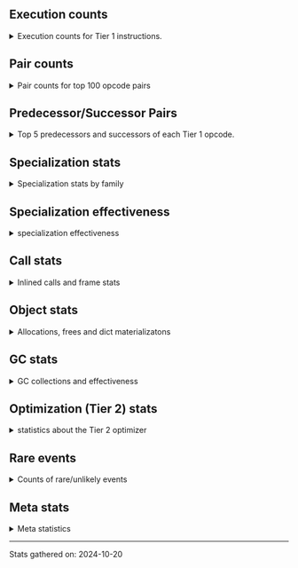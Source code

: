 ## Execution counts

<details>
<summary> Execution counts for Tier 1 instructions. </summary>


The "miss ratio" column shows the percentage of times the instruction
executed that it deoptimized. When this happens, the base unspecialized
instruction is not counted.

<table>
<thead>
<tr>
<th align="left">Name</th>
<th align="right">Base Count</th>
<th align="right">Head Count</th>
<th align="right">Change</th>
</tr>
</thead>
<tbody>
<tr>
<td align="left">JUMP_BACKWARD</td>
<td align="right">9,028,280</td>
<td align="right">50,420</td>
<td align="right">-99.4%</td>
</tr>
<tr>
<td align="left">FOR_ITER_RANGE</td>
<td align="right">8,940,380</td>
<td align="right">90,300</td>
<td align="right">-99.0%</td>
</tr>
<tr>
<td align="left">BINARY_SLICE</td>
<td align="right">12,900</td>
<td align="right">800</td>
<td align="right">-93.8%</td>
</tr>
<tr>
<td align="left">STORE_FAST</td>
<td align="right">10,581,500</td>
<td align="right">1,009,580</td>
<td align="right">-90.5%</td>
</tr>
<tr>
<td align="left">EXTENDED_ARG</td>
<td align="right">531,280</td>
<td align="right">79,000</td>
<td align="right">-85.1%</td>
</tr>
<tr>
<td align="left">CALL_NON_PY_GENERAL</td>
<td align="right">15,655,740</td>
<td align="right">3,148,140</td>
<td align="right">-79.9%</td>
</tr>
<tr>
<td align="left">LOAD_ATTR_METHOD_NO_DICT</td>
<td align="right">15,883,540</td>
<td align="right">3,297,580</td>
<td align="right">-79.2%</td>
</tr>
<tr>
<td align="left">LIST_APPEND</td>
<td align="right">4,240</td>
<td align="right">920</td>
<td align="right">-78.3%</td>
</tr>
<tr>
<td align="left">POP_TOP</td>
<td align="right">16,859,220</td>
<td align="right">3,788,140</td>
<td align="right">-77.5%</td>
</tr>
<tr>
<td align="left">CALL_PY_GENERAL</td>
<td align="right">1,492,320</td>
<td align="right">335,320</td>
<td align="right">-77.5%</td>
</tr>
<tr>
<td align="left">STORE_SUBSCR</td>
<td align="right">22,560</td>
<td align="right">5,400</td>
<td align="right">-76.1%</td>
</tr>
<tr>
<td align="left">LOAD_CONST</td>
<td align="right">45,598,120</td>
<td align="right">11,279,360</td>
<td align="right">-75.3%</td>
</tr>
<tr>
<td align="left">BINARY_SUBSCR_LIST_INT</td>
<td align="right">20,027,360</td>
<td align="right">5,048,720</td>
<td align="right">-74.8%</td>
</tr>
<tr>
<td align="left">UNPACK_EX</td>
<td align="right">748,800</td>
<td align="right">210,080</td>
<td align="right">-71.9%</td>
</tr>
<tr>
<td align="left">CALL_KW_NON_PY</td>
<td align="right">748,860</td>
<td align="right">211,400</td>
<td align="right">-71.8%</td>
</tr>
<tr>
<td align="left">IMPORT_NAME</td>
<td align="right">750,200</td>
<td align="right">212,740</td>
<td align="right">-71.6%</td>
</tr>
<tr>
<td align="left">LOAD_GLOBAL_MODULE</td>
<td align="right">28,575,900</td>
<td align="right">8,144,920</td>
<td align="right">-71.5%</td>
</tr>
<tr>
<td align="left">FOR_ITER</td>
<td align="right">51,840</td>
<td align="right">14,980</td>
<td align="right">-71.1%</td>
</tr>
<tr>
<td align="left">TO_BOOL</td>
<td align="right">767,160</td>
<td align="right">227,080</td>
<td align="right">-70.4%</td>
</tr>
<tr>
<td align="left">TO_BOOL_LIST</td>
<td align="right">767,120</td>
<td align="right">228,020</td>
<td align="right">-70.3%</td>
</tr>
<tr>
<td align="left">CONTAINS_OP</td>
<td align="right">69,120</td>
<td align="right">20,640</td>
<td align="right">-70.1%</td>
</tr>
<tr>
<td align="left">STORE_FAST_STORE_FAST</td>
<td align="right">854,040</td>
<td align="right">260,160</td>
<td align="right">-69.5%</td>
</tr>
<tr>
<td align="left">CALL_ISINSTANCE</td>
<td align="right">1,832,940</td>
<td align="right">581,220</td>
<td align="right">-68.3%</td>
</tr>
<tr>
<td align="left">CALL_TYPE_1</td>
<td align="right">1,746,840</td>
<td align="right">571,660</td>
<td align="right">-67.3%</td>
</tr>
<tr>
<td align="left">FOR_ITER_LIST</td>
<td align="right">82,540</td>
<td align="right">27,020</td>
<td align="right">-67.3%</td>
</tr>
<tr>
<td align="left">BINARY_SUBSCR_DICT</td>
<td align="right">1,764,920</td>
<td align="right">578,520</td>
<td align="right">-67.2%</td>
</tr>
<tr>
<td align="left">TO_BOOL_BOOL</td>
<td align="right">1,881,640</td>
<td align="right">622,020</td>
<td align="right">-66.9%</td>
</tr>
<tr>
<td align="left">NOP</td>
<td align="right">1,863,120</td>
<td align="right">623,340</td>
<td align="right">-66.5%</td>
</tr>
<tr>
<td align="left">POP_JUMP_IF_FALSE</td>
<td align="right">4,756,460</td>
<td align="right">1,594,360</td>
<td align="right">-66.5%</td>
</tr>
<tr>
<td align="left">LOAD_GLOBAL_BUILTIN</td>
<td align="right">4,605,520</td>
<td align="right">1,556,540</td>
<td align="right">-66.2%</td>
</tr>
<tr>
<td align="left">BUILD_TUPLE</td>
<td align="right">1,809,480</td>
<td align="right">612,760</td>
<td align="right">-66.1%</td>
</tr>
<tr>
<td align="left">CONTAINS_OP_SET</td>
<td align="right">98,800</td>
<td align="right">33,480</td>
<td align="right">-66.1%</td>
</tr>
<tr>
<td align="left">IS_OP</td>
<td align="right">949,520</td>
<td align="right">326,800</td>
<td align="right">-65.6%</td>
</tr>
<tr>
<td align="left">LOAD_FAST_LOAD_FAST</td>
<td align="right">4,539,380</td>
<td align="right">1,572,880</td>
<td align="right">-65.4%</td>
</tr>
<tr>
<td align="left">PUSH_NULL</td>
<td align="right">2,015,380</td>
<td align="right">729,620</td>
<td align="right">-63.8%</td>
</tr>
<tr>
<td align="left">LOAD_ATTR_MODULE</td>
<td align="right">2,768,220</td>
<td align="right">1,008,940</td>
<td align="right">-63.6%</td>
</tr>
<tr>
<td align="left">CONTAINS_OP_DICT</td>
<td align="right">23,840</td>
<td align="right">8,740</td>
<td align="right">-63.3%</td>
</tr>
<tr>
<td align="left">FOR_ITER_TUPLE</td>
<td align="right">12,460</td>
<td align="right">4,600</td>
<td align="right">-63.1%</td>
</tr>
<tr>
<td align="left">BINARY_OP_ADD_INT</td>
<td align="right">122,980</td>
<td align="right">49,240</td>
<td align="right">-60.0%</td>
</tr>
<tr>
<td align="left">RESUME_CHECK</td>
<td align="right">4,348,320</td>
<td align="right">1,835,780</td>
<td align="right">-57.8%</td>
</tr>
<tr>
<td align="left">LOAD_FAST</td>
<td align="right">13,048,660</td>
<td align="right">5,688,280</td>
<td align="right">-56.4%</td>
</tr>
<tr>
<td align="left">BINARY_SUBSCR_GETITEM</td>
<td align="right">41,960</td>
<td align="right">18,780</td>
<td align="right">-55.2%</td>
</tr>
<tr>
<td align="left">BINARY_SUBSCR_STR_INT</td>
<td align="right">79,740</td>
<td align="right">36,140</td>
<td align="right">-54.7%</td>
</tr>
<tr>
<td align="left">RETURN_VALUE</td>
<td align="right">4,217,200</td>
<td align="right">1,977,980</td>
<td align="right">-53.1%</td>
</tr>
<tr>
<td align="left">CALL_PY_EXACT_ARGS</td>
<td align="right">2,400,820</td>
<td align="right">1,152,280</td>
<td align="right">-52.0%</td>
</tr>
<tr>
<td align="left">MAP_ADD</td>
<td align="right">2,040</td>
<td align="right">1,000</td>
<td align="right">-51.0%</td>
</tr>
<tr>
<td align="left">CALL_BOUND_METHOD_EXACT_ARGS</td>
<td align="right">77,720</td>
<td align="right">38,780</td>
<td align="right">-50.1%</td>
</tr>
<tr>
<td align="left">COMPARE_OP_FLOAT</td>
<td align="right">120</td>
<td align="right">60</td>
<td align="right">-50.0%</td>
</tr>
<tr>
<td align="left">UNPACK_SEQUENCE_TWO_TUPLE</td>
<td align="right">123,020</td>
<td align="right">69,180</td>
<td align="right">-43.8%</td>
</tr>
<tr>
<td align="left">CALL_BUILTIN_FAST_WITH_KEYWORDS</td>
<td align="right">28,620</td>
<td align="right">16,960</td>
<td align="right">-40.7%</td>
</tr>
<tr>
<td align="left">CALL_LIST_APPEND</td>
<td align="right">37,320</td>
<td align="right">22,600</td>
<td align="right">-39.4%</td>
</tr>
<tr>
<td align="left">COMPARE_OP_STR</td>
<td align="right">122,800</td>
<td align="right">75,400</td>
<td align="right">-38.6%</td>
</tr>
<tr>
<td align="left">LOAD_ATTR_METHOD_WITH_VALUES</td>
<td align="right">69,520</td>
<td align="right">42,700</td>
<td align="right">-38.6%</td>
</tr>
<tr>
<td align="left">LOAD_NAME</td>
<td align="right">17,640</td>
<td align="right">11,320</td>
<td align="right">-35.8%</td>
</tr>
<tr>
<td align="left">LOAD_FAST_AND_CLEAR</td>
<td align="right">1,360</td>
<td align="right">880</td>
<td align="right">-35.3%</td>
</tr>
<tr>
<td align="left">STORE_ATTR_INSTANCE_VALUE</td>
<td align="right">167,960</td>
<td align="right">111,360</td>
<td align="right">-33.7%</td>
</tr>
<tr>
<td align="left">CALL_METHOD_DESCRIPTOR_FAST_WITH_KEYWORDS</td>
<td align="right">164,080</td>
<td align="right">109,720</td>
<td align="right">-33.1%</td>
</tr>
<tr>
<td align="left">LOAD_ATTR_SLOT</td>
<td align="right">8,160</td>
<td align="right">5,500</td>
<td align="right">-32.6%</td>
</tr>
<tr>
<td align="left">TO_BOOL_INT</td>
<td align="right">129,040</td>
<td align="right">87,000</td>
<td align="right">-32.6%</td>
</tr>
<tr>
<td align="left">STORE_FAST_LOAD_FAST</td>
<td align="right">11,720</td>
<td align="right">8,080</td>
<td align="right">-31.1%</td>
</tr>
<tr>
<td align="left">CALL_METHOD_DESCRIPTOR_FAST</td>
<td align="right">18,440</td>
<td align="right">12,800</td>
<td align="right">-30.6%</td>
</tr>
<tr>
<td align="left">CALL_BUILTIN_O</td>
<td align="right">159,600</td>
<td align="right">111,420</td>
<td align="right">-30.2%</td>
</tr>
<tr>
<td align="left">LOAD_SPECIAL</td>
<td align="right">1,360</td>
<td align="right">960</td>
<td align="right">-29.4%</td>
</tr>
<tr>
<td align="left">TO_BOOL_NONE</td>
<td align="right">17,580</td>
<td align="right">12,720</td>
<td align="right">-27.6%</td>
</tr>
<tr>
<td align="left">STORE_SUBSCR_LIST_INT</td>
<td align="right">17,940</td>
<td align="right">13,080</td>
<td align="right">-27.1%</td>
</tr>
<tr>
<td align="left">BINARY_OP_ADD_UNICODE</td>
<td align="right">5,820</td>
<td align="right">4,260</td>
<td align="right">-26.8%</td>
</tr>
<tr>
<td align="left">BINARY_OP</td>
<td align="right">121,900</td>
<td align="right">90,340</td>
<td align="right">-25.9%</td>
</tr>
<tr>
<td align="left">RETURN_CONST</td>
<td align="right">140,560</td>
<td align="right">105,180</td>
<td align="right">-25.2%</td>
</tr>
<tr>
<td align="left">COMPARE_OP_INT</td>
<td align="right">40,080</td>
<td align="right">30,280</td>
<td align="right">-24.5%</td>
</tr>
<tr>
<td align="left">LOAD_ATTR_INSTANCE_VALUE</td>
<td align="right">934,640</td>
<td align="right">740,620</td>
<td align="right">-20.8%</td>
</tr>
<tr>
<td align="left">CALL_METHOD_DESCRIPTOR_O</td>
<td align="right">12,180</td>
<td align="right">9,660</td>
<td align="right">-20.7%</td>
</tr>
<tr>
<td align="left">UNARY_NOT</td>
<td align="right">10,880</td>
<td align="right">8,720</td>
<td align="right">-19.9%</td>
</tr>
<tr>
<td align="left">POP_JUMP_IF_TRUE</td>
<td align="right">125,700</td>
<td align="right">100,780</td>
<td align="right">-19.8%</td>
</tr>
<tr>
<td align="left">SWAP</td>
<td align="right">7,180</td>
<td align="right">5,820</td>
<td align="right">-18.9%</td>
</tr>
<tr>
<td align="left">STORE_NAME</td>
<td align="right">6,480</td>
<td align="right">5,260</td>
<td align="right">-18.8%</td>
</tr>
<tr>
<td align="left">BINARY_OP_SUBTRACT_INT</td>
<td align="right">39,160</td>
<td align="right">31,920</td>
<td align="right">-18.5%</td>
</tr>
<tr>
<td align="left">BUILD_STRING</td>
<td align="right">1,540</td>
<td align="right">1,280</td>
<td align="right">-16.9%</td>
</tr>
<tr>
<td align="left">CALL_ALLOC_AND_ENTER_INIT</td>
<td align="right">15,820</td>
<td align="right">13,300</td>
<td align="right">-15.9%</td>
</tr>
<tr>
<td align="left">COPY</td>
<td align="right">32,540</td>
<td align="right">28,500</td>
<td align="right">-12.4%</td>
</tr>
<tr>
<td align="left">BUILD_LIST</td>
<td align="right">39,160</td>
<td align="right">34,440</td>
<td align="right">-12.1%</td>
</tr>
<tr>
<td align="left">POP_JUMP_IF_NOT_NONE</td>
<td align="right">323,200</td>
<td align="right">287,340</td>
<td align="right">-11.1%</td>
</tr>
<tr>
<td align="left">STORE_SUBSCR_DICT</td>
<td align="right">8,100</td>
<td align="right">7,220</td>
<td align="right">-10.9%</td>
</tr>
<tr>
<td align="left">STORE_ATTR</td>
<td align="right">960</td>
<td align="right">860</td>
<td align="right">-10.4%</td>
</tr>
<tr>
<td align="left">TO_BOOL_STR</td>
<td align="right">12,680</td>
<td align="right">11,360</td>
<td align="right">-10.4%</td>
</tr>
<tr>
<td align="left">CALL_BUILTIN_FAST</td>
<td align="right">2,180</td>
<td align="right">1,980</td>
<td align="right">-9.2%</td>
</tr>
<tr>
<td align="left">CALL_LEN</td>
<td align="right">97,680</td>
<td align="right">90,080</td>
<td align="right">-7.8%</td>
</tr>
<tr>
<td align="left">FORMAT_SIMPLE</td>
<td align="right">5,020</td>
<td align="right">4,660</td>
<td align="right">-7.2%</td>
</tr>
<tr>
<td align="left">JUMP_FORWARD</td>
<td align="right">46,520</td>
<td align="right">43,280</td>
<td align="right">-7.0%</td>
</tr>
<tr>
<td align="left">CALL_METHOD_DESCRIPTOR_NOARGS</td>
<td align="right">3,740</td>
<td align="right">3,480</td>
<td align="right">-7.0%</td>
</tr>
<tr>
<td align="left">GET_ITER</td>
<td align="right">92,180</td>
<td align="right">85,860</td>
<td align="right">-6.9%</td>
</tr>
<tr>
<td align="left">CALL_BUILTIN_CLASS</td>
<td align="right">50,720</td>
<td align="right">47,660</td>
<td align="right">-6.0%</td>
</tr>
<tr>
<td align="left">LOAD_ATTR</td>
<td align="right">639,800</td>
<td align="right">602,920</td>
<td align="right">-5.8%</td>
</tr>
<tr>
<td align="left">BINARY_SUBSCR</td>
<td align="right">95,400</td>
<td align="right">93,120</td>
<td align="right">-2.4%</td>
</tr>
<tr>
<td align="left">POP_JUMP_IF_NONE</td>
<td align="right">282,180</td>
<td align="right">279,560</td>
<td align="right">-0.9%</td>
</tr>
<tr>
<td align="left">BINARY_SUBSCR_TUPLE_INT</td>
<td align="right">28,940</td>
<td align="right">28,840</td>
<td align="right">-0.3%</td>
</tr>
<tr>
<td align="left">INTERPRETER_EXIT</td>
<td align="right">299,620</td>
<td align="right">299,620</td>
<td align="right">0.0%</td>
</tr>
<tr>
<td align="left">LOAD_GLOBAL</td>
<td align="right">94,240</td>
<td align="right">94,240</td>
<td align="right">0.0%</td>
</tr>
<tr>
<td align="left">CALL</td>
<td align="right">54,280</td>
<td align="right">54,280</td>
<td align="right">0.0%</td>
</tr>
<tr>
<td align="left">EXIT_INIT_CHECK</td>
<td align="right">15,820</td>
<td align="right">15,820</td>
<td align="right">0.0%</td>
</tr>
<tr>
<td align="left">COMPARE_OP</td>
<td align="right">11,980</td>
<td align="right">11,980</td>
<td align="right">0.0%</td>
</tr>
<tr>
<td align="left">LOAD_ATTR_PROPERTY</td>
<td align="right">9,120</td>
<td align="right">9,120</td>
<td align="right">0.0%</td>
</tr>
<tr>
<td align="left">UNPACK_SEQUENCE_TUPLE</td>
<td align="right">7,180</td>
<td align="right">7,180</td>
<td align="right">0.0%</td>
</tr>
<tr>
<td align="left">BUILD_MAP</td>
<td align="right">6,320</td>
<td align="right">6,320</td>
<td align="right">0.0%</td>
</tr>
<tr>
<td align="left">CHECK_EXC_MATCH</td>
<td align="right">5,840</td>
<td align="right">5,840</td>
<td align="right">0.0%</td>
</tr>
<tr>
<td align="left">POP_EXCEPT</td>
<td align="right">5,840</td>
<td align="right">5,840</td>
<td align="right">0.0%</td>
</tr>
<tr>
<td align="left">PUSH_EXC_INFO</td>
<td align="right">5,840</td>
<td align="right">5,840</td>
<td align="right">0.0%</td>
</tr>
<tr>
<td align="left">BINARY_OP_MULTIPLY_INT</td>
<td align="right">5,380</td>
<td align="right">5,380</td>
<td align="right">0.0%</td>
</tr>
<tr>
<td align="left">LOAD_ATTR_CLASS_WITH_METACLASS_CHECK</td>
<td align="right">5,160</td>
<td align="right">5,160</td>
<td align="right">0.0%</td>
</tr>
<tr>
<td align="left">BINARY_OP_INPLACE_ADD_UNICODE</td>
<td align="right">4,880</td>
<td align="right">4,880</td>
<td align="right">0.0%</td>
</tr>
<tr>
<td align="left">CALL_TUPLE_1</td>
<td align="right">2,900</td>
<td align="right">2,900</td>
<td align="right">0.0%</td>
</tr>
<tr>
<td align="left">UNARY_INVERT</td>
<td align="right">1,960</td>
<td align="right">1,960</td>
<td align="right">0.0%</td>
</tr>
<tr>
<td align="left">LOAD_FAST_CHECK</td>
<td align="right">1,620</td>
<td align="right">1,620</td>
<td align="right">0.0%</td>
</tr>
<tr>
<td align="left">LOAD_DEREF</td>
<td align="right">1,380</td>
<td align="right">1,380</td>
<td align="right">0.0%</td>
</tr>
<tr>
<td align="left">MAKE_FUNCTION</td>
<td align="right">1,160</td>
<td align="right">1,160</td>
<td align="right">0.0%</td>
</tr>
<tr>
<td align="left">CALL_FUNCTION_EX</td>
<td align="right">1,040</td>
<td align="right">1,040</td>
<td align="right">0.0%</td>
</tr>
<tr>
<td align="left">RESUME</td>
<td align="right">820</td>
<td align="right">820</td>
<td align="right">0.0%</td>
</tr>
<tr>
<td align="left">CALL_KW_PY</td>
<td align="right">680</td>
<td align="right">680</td>
<td align="right">0.0%</td>
</tr>
<tr>
<td align="left">COPY_FREE_VARS</td>
<td align="right">600</td>
<td align="right">600</td>
<td align="right">0.0%</td>
</tr>
<tr>
<td align="left">SET_FUNCTION_ATTRIBUTE</td>
<td align="right">460</td>
<td align="right">460</td>
<td align="right">0.0%</td>
</tr>
<tr>
<td align="left">MAKE_CELL</td>
<td align="right">440</td>
<td align="right">440</td>
<td align="right">0.0%</td>
</tr>
<tr>
<td align="left">STORE_SLICE</td>
<td align="right">400</td>
<td align="right">400</td>
<td align="right">0.0%</td>
</tr>
<tr>
<td align="left">STORE_DEREF</td>
<td align="right">320</td>
<td align="right">320</td>
<td align="right">0.0%</td>
</tr>
<tr>
<td align="left">DICT_MERGE</td>
<td align="right">300</td>
<td align="right">300</td>
<td align="right">0.0%</td>
</tr>
<tr>
<td align="left">LIST_EXTEND</td>
<td align="right">260</td>
<td align="right">260</td>
<td align="right">0.0%</td>
</tr>
<tr>
<td align="left">YIELD_VALUE</td>
<td align="right">220</td>
<td align="right">220</td>
<td align="right">0.0%</td>
</tr>
<tr>
<td align="left">DELETE_SUBSCR</td>
<td align="right">200</td>
<td align="right">200</td>
<td align="right">0.0%</td>
</tr>
<tr>
<td align="left">CALL_STR_1</td>
<td align="right">200</td>
<td align="right">200</td>
<td align="right">0.0%</td>
</tr>
<tr>
<td align="left">UNARY_NEGATIVE</td>
<td align="right">180</td>
<td align="right">180</td>
<td align="right">0.0%</td>
</tr>
<tr>
<td align="left">CALL_INTRINSIC_1</td>
<td align="right">160</td>
<td align="right">160</td>
<td align="right">0.0%</td>
</tr>
<tr>
<td align="left">JUMP_BACKWARD_NO_INTERRUPT</td>
<td align="right">160</td>
<td align="right">160</td>
<td align="right">0.0%</td>
</tr>
<tr>
<td align="left">LOAD_SUPER_ATTR_METHOD</td>
<td align="right">160</td>
<td align="right">160</td>
<td align="right">0.0%</td>
</tr>
<tr>
<td align="left">RETURN_GENERATOR</td>
<td align="right">140</td>
<td align="right">140</td>
<td align="right">0.0%</td>
</tr>
<tr>
<td align="left">STORE_ATTR_SLOT</td>
<td align="right">140</td>
<td align="right">140</td>
<td align="right">0.0%</td>
</tr>
<tr>
<td align="left">IMPORT_FROM</td>
<td align="right">100</td>
<td align="right">100</td>
<td align="right">0.0%</td>
</tr>
<tr>
<td align="left">CALL_KW</td>
<td align="right">80</td>
<td align="right">80</td>
<td align="right">0.0%</td>
</tr>
<tr>
<td align="left">DELETE_NAME</td>
<td align="right">80</td>
<td align="right">80</td>
<td align="right">0.0%</td>
</tr>
<tr>
<td align="left">LOAD_BUILD_CLASS</td>
<td align="right">60</td>
<td align="right">60</td>
<td align="right">0.0%</td>
</tr>
<tr>
<td align="left">BUILD_SET</td>
<td align="right">60</td>
<td align="right">60</td>
<td align="right">0.0%</td>
</tr>
<tr>
<td align="left">UNPACK_SEQUENCE</td>
<td align="right">60</td>
<td align="right">60</td>
<td align="right">0.0%</td>
</tr>
<tr>
<td align="left">BINARY_OP_SUBTRACT_FLOAT</td>
<td align="right">60</td>
<td align="right">60</td>
<td align="right">0.0%</td>
</tr>
<tr>
<td align="left">LOAD_ATTR_CLASS</td>
<td align="right">60</td>
<td align="right">60</td>
<td align="right">0.0%</td>
</tr>
<tr>
<td align="left">LOAD_ATTR_METHOD_LAZY_DICT</td>
<td align="right">60</td>
<td align="right">60</td>
<td align="right">0.0%</td>
</tr>
<tr>
<td align="left">LOAD_LOCALS</td>
<td align="right">40</td>
<td align="right">40</td>
<td align="right">0.0%</td>
</tr>
<tr>
<td align="left">DICT_UPDATE</td>
<td align="right">40</td>
<td align="right">40</td>
<td align="right">0.0%</td>
</tr>
<tr>
<td align="left">ENTER_EXECUTOR</td>
<td align="right"></td>
<td align="right">312,800</td>
<td align="right"></td>
</tr>
</tbody>
</table>


</details>

## Pair counts

<details>
<summary> Pair counts for top 100 opcode pairs </summary>


Pairs of specialized operations that deoptimize and are then followed by
the corresponding unspecialized instruction are not counted as pairs.

Not included in comparative output.


</details>

## Predecessor/Successor Pairs

<details>
<summary> Top 5 predecessors and successors of each Tier 1 opcode. </summary>


This does not include the unspecialized instructions that occur after a
specialized instruction deoptimizes.

Not included in comparative output.


</details>

## Specialization stats

<details>
<summary> Specialization stats by family </summary>

### BINARY_OP

<details>
<summary> specialization stats for BINARY_OP family </summary>

<table>
<thead>
<tr>
<th align="left">Kind</th>
<th align="right">Base Count</th>
<th align="right">Base Ratio</th>
<th align="right">Head Count</th>
<th align="right">Head Ratio</th>
<th align="right">Change</th>
</tr>
</thead>
<tbody>
<tr>
<td align="left">
hit
<details>
<summary>ⓘ</summary>

Specialized instructions that complete.
</details>
</td>
<td align="right">178,280</td>
<td align="right">59.4%</td>
<td align="right">95,740</td>
<td align="right">51.5%</td>
<td align="right">-46.3%</td>
</tr>
<tr>
<td align="left">
deferred
<details>
<summary>ⓘ</summary>

Lists the number of "deferred" (i.e. not specialized) instructions executed.
</details>
</td>
<td align="right">120,260</td>
<td align="right">40.1%</td>
<td align="right">88,780</td>
<td align="right">47.7%</td>
<td align="right">-26.2%</td>
</tr>
</tbody>
</table>

<table>
<thead>
<tr>
<th align="left">Success</th>
<th align="right">Base Count</th>
<th align="right">Base Ratio</th>
<th align="right">Head Count</th>
<th align="right">Head Ratio</th>
<th align="right">Change</th>
</tr>
</thead>
<tbody>
<tr>
<td align="left">Failure</td>
<td align="right">1,340</td>
<td align="right">81.7%</td>
<td align="right">1,260</td>
<td align="right">80.8%</td>
<td align="right">-6.0%</td>
</tr>
<tr>
<td align="left">Success</td>
<td align="right">300</td>
<td align="right">18.3%</td>
<td align="right">300</td>
<td align="right">19.2%</td>
<td align="right">0.0%</td>
</tr>
</tbody>
</table>

<table>
<thead>
<tr>
<th align="left">Failure kind</th>
<th align="right">Base Count</th>
<th align="right">Base Ratio</th>
<th align="right">Head Count</th>
<th align="right">Head Ratio</th>
<th align="right">Change</th>
</tr>
</thead>
<tbody>
<tr>
<td align="left">floor divide</td>
<td align="right">40</td>
<td align="right">3.0%</td>
<td align="right">20</td>
<td align="right">1.6%</td>
<td align="right">-50.0%</td>
</tr>
<tr>
<td align="left">and int</td>
<td align="right">680</td>
<td align="right">50.7%</td>
<td align="right">640</td>
<td align="right">50.8%</td>
<td align="right">-5.9%</td>
</tr>
<tr>
<td align="left">or</td>
<td align="right">240</td>
<td align="right">17.9%</td>
<td align="right">240</td>
<td align="right">19.0%</td>
<td align="right">0.0%</td>
</tr>
<tr>
<td align="left">and different types</td>
<td align="right">120</td>
<td align="right">9.0%</td>
<td align="right">120</td>
<td align="right">9.5%</td>
<td align="right">0.0%</td>
</tr>
<tr>
<td align="left">add other</td>
<td align="right">80</td>
<td align="right">6.0%</td>
<td align="right">80</td>
<td align="right">6.3%</td>
<td align="right">0.0%</td>
</tr>
<tr>
<td align="left">multiply different types</td>
<td align="right">80</td>
<td align="right">6.0%</td>
<td align="right">80</td>
<td align="right">6.3%</td>
<td align="right">0.0%</td>
</tr>
<tr>
<td align="left">remainder</td>
<td align="right">80</td>
<td align="right">6.0%</td>
<td align="right">80</td>
<td align="right">6.3%</td>
<td align="right">0.0%</td>
</tr>
<tr>
<td align="left">add different types</td>
<td align="right">20</td>
<td align="right">1.5%</td>
<td align="right"></td>
<td align="right"></td>
<td align="right"></td>
</tr>
</tbody>
</table>


</details>

### BINARY_SLICE

<details>
<summary> specialization stats for BINARY_SLICE family </summary>

<table>
<thead>
<tr>
<th align="left">Kind</th>
<th align="right">Base Count</th>
<th align="right">Base Ratio</th>
<th align="right">Head Count</th>
<th align="right">Head Ratio</th>
<th align="right">Change</th>
</tr>
</thead>
<tbody>
<tr>
<td align="left">
deferred
<details>
<summary>ⓘ</summary>

Lists the number of "deferred" (i.e. not specialized) instructions executed.
</details>
</td>
<td align="right">12,900</td>
<td align="right">100.0%</td>
<td align="right">800</td>
<td align="right">100.0%</td>
<td align="right">-93.8%</td>
</tr>
</tbody>
</table>


</details>

### BINARY_SUBSCR

<details>
<summary> specialization stats for BINARY_SUBSCR family </summary>

<table>
<thead>
<tr>
<th align="left">Kind</th>
<th align="right">Base Count</th>
<th align="right">Base Ratio</th>
<th align="right">Head Count</th>
<th align="right">Head Ratio</th>
<th align="right">Change</th>
</tr>
</thead>
<tbody>
<tr>
<td align="left">
hit
<details>
<summary>ⓘ</summary>

Specialized instructions that complete.
</details>
</td>
<td align="right">21,932,920</td>
<td align="right">99.5%</td>
<td align="right">5,701,000</td>
<td align="right">98.2%</td>
<td align="right">-74.0%</td>
</tr>
<tr>
<td align="left">
deferred
<details>
<summary>ⓘ</summary>

Lists the number of "deferred" (i.e. not specialized) instructions executed.
</details>
</td>
<td align="right">54,120</td>
<td align="right">0.2%</td>
<td align="right">51,860</td>
<td align="right">0.9%</td>
<td align="right">-4.2%</td>
</tr>
<tr>
<td align="left">
miss
<details>
<summary>ⓘ</summary>

Specialized instructions that deopt.
</details>
</td>
<td align="right">10,000</td>
<td align="right">0.0%</td>
<td align="right">10,000</td>
<td align="right">0.2%</td>
<td align="right">0.0%</td>
</tr>
</tbody>
</table>

<table>
<thead>
<tr>
<th align="left">Success</th>
<th align="right">Base Count</th>
<th align="right">Base Ratio</th>
<th align="right">Head Count</th>
<th align="right">Head Ratio</th>
<th align="right">Change</th>
</tr>
</thead>
<tbody>
<tr>
<td align="left">Failure</td>
<td align="right">80</td>
<td align="right">0.2%</td>
<td align="right">60</td>
<td align="right">0.1%</td>
<td align="right">-25.0%</td>
</tr>
<tr>
<td align="left">Success</td>
<td align="right">41,400</td>
<td align="right">99.8%</td>
<td align="right">41,400</td>
<td align="right">99.9%</td>
<td align="right">0.0%</td>
</tr>
</tbody>
</table>

<table>
<thead>
<tr>
<th align="left">Failure kind</th>
<th align="right">Base Count</th>
<th align="right">Base Ratio</th>
<th align="right">Head Count</th>
<th align="right">Head Ratio</th>
<th align="right">Change</th>
</tr>
</thead>
<tbody>
<tr>
<td align="left">string slice</td>
<td align="right">40</td>
<td align="right">50.0%</td>
<td align="right">40</td>
<td align="right">66.7%</td>
<td align="right">0.0%</td>
</tr>
<tr>
<td align="left">other</td>
<td align="right">20</td>
<td align="right">25.0%</td>
<td align="right">20</td>
<td align="right">33.3%</td>
<td align="right">0.0%</td>
</tr>
<tr>
<td align="left">list slice</td>
<td align="right">20</td>
<td align="right">25.0%</td>
<td align="right"></td>
<td align="right"></td>
<td align="right"></td>
</tr>
</tbody>
</table>


</details>

### CALL

<details>
<summary> specialization stats for CALL family </summary>

<table>
<thead>
<tr>
<th align="left">Kind</th>
<th align="right">Base Count</th>
<th align="right">Base Ratio</th>
<th align="right">Head Count</th>
<th align="right">Head Ratio</th>
<th align="right">Change</th>
</tr>
</thead>
<tbody>
<tr>
<td align="left">
hit
<details>
<summary>ⓘ</summary>

Specialized instructions that complete.
</details>
</td>
<td align="right">6,728,000</td>
<td align="right">99.2%</td>
<td align="right">2,823,960</td>
<td align="right">98.1%</td>
<td align="right">-58.0%</td>
</tr>
<tr>
<td align="left">
deferred
<details>
<summary>ⓘ</summary>

Lists the number of "deferred" (i.e. not specialized) instructions executed.
</details>
</td>
<td align="right">27,620</td>
<td align="right">0.4%</td>
<td align="right">27,620</td>
<td align="right">1.0%</td>
<td align="right">0.0%</td>
</tr>
<tr>
<td align="left">
miss
<details>
<summary>ⓘ</summary>

Specialized instructions that deopt.
</details>
</td>
<td align="right">1,520</td>
<td align="right">0.0%</td>
<td align="right">1,520</td>
<td align="right">0.1%</td>
<td align="right">0.0%</td>
</tr>
</tbody>
</table>

<table>
<thead>
<tr>
<th align="left">Success</th>
<th align="right">Base Count</th>
<th align="right">Base Ratio</th>
<th align="right">Head Count</th>
<th align="right">Head Ratio</th>
<th align="right">Change</th>
</tr>
</thead>
<tbody>
<tr>
<td align="left">Success</td>
<td align="right">26,720</td>
<td align="right">100.0%</td>
<td align="right">26,700</td>
<td align="right">100.0%</td>
<td align="right">-0.1%</td>
</tr>
<tr>
<td align="left">Failure</td>
<td align="right">0</td>
<td align="right">0.0%</td>
<td align="right">0</td>
<td align="right">0.0%</td>
<td align="right"></td>
</tr>
</tbody>
</table>


</details>

### CALL_KW

<details>
<summary> specialization stats for CALL_KW family </summary>

<table>
<thead>
<tr>
<th align="left">Kind</th>
<th align="right">Base Count</th>
<th align="right">Base Ratio</th>
<th align="right">Head Count</th>
<th align="right">Head Ratio</th>
<th align="right">Change</th>
</tr>
</thead>
<tbody>
<tr>
<td align="left">
deferred
<details>
<summary>ⓘ</summary>

Lists the number of "deferred" (i.e. not specialized) instructions executed.
</details>
</td>
<td align="right">60</td>
<td align="right">75.0%</td>
<td align="right">60</td>
<td align="right">75.0%</td>
<td align="right">0.0%</td>
</tr>
</tbody>
</table>


</details>

### COMPARE_OP

<details>
<summary> specialization stats for COMPARE_OP family </summary>

<table>
<thead>
<tr>
<th align="left">Kind</th>
<th align="right">Base Count</th>
<th align="right">Base Ratio</th>
<th align="right">Head Count</th>
<th align="right">Head Ratio</th>
<th align="right">Change</th>
</tr>
</thead>
<tbody>
<tr>
<td align="left">
hit
<details>
<summary>ⓘ</summary>

Specialized instructions that complete.
</details>
</td>
<td align="right">160,140</td>
<td align="right">91.5%</td>
<td align="right">102,880</td>
<td align="right">87.4%</td>
<td align="right">-35.8%</td>
</tr>
<tr>
<td align="left">
deferred
<details>
<summary>ⓘ</summary>

Lists the number of "deferred" (i.e. not specialized) instructions executed.
</details>
</td>
<td align="right">11,460</td>
<td align="right">6.5%</td>
<td align="right">11,460</td>
<td align="right">9.7%</td>
<td align="right">0.0%</td>
</tr>
<tr>
<td align="left">
miss
<details>
<summary>ⓘ</summary>

Specialized instructions that deopt.
</details>
</td>
<td align="right">2,860</td>
<td align="right">1.6%</td>
<td align="right">2,860</td>
<td align="right">2.4%</td>
<td align="right">0.0%</td>
</tr>
</tbody>
</table>

<table>
<thead>
<tr>
<th align="left">Success</th>
<th align="right">Base Count</th>
<th align="right">Base Ratio</th>
<th align="right">Head Count</th>
<th align="right">Head Ratio</th>
<th align="right">Change</th>
</tr>
</thead>
<tbody>
<tr>
<td align="left">Success</td>
<td align="right">280</td>
<td align="right">48.3%</td>
<td align="right">280</td>
<td align="right">48.3%</td>
<td align="right">0.0%</td>
</tr>
<tr>
<td align="left">Failure</td>
<td align="right">300</td>
<td align="right">51.7%</td>
<td align="right">300</td>
<td align="right">51.7%</td>
<td align="right">0.0%</td>
</tr>
</tbody>
</table>

<table>
<thead>
<tr>
<th align="left">Failure kind</th>
<th align="right">Base Count</th>
<th align="right">Base Ratio</th>
<th align="right">Head Count</th>
<th align="right">Head Ratio</th>
<th align="right">Change</th>
</tr>
</thead>
<tbody>
<tr>
<td align="left">different types</td>
<td align="right">140</td>
<td align="right">46.7%</td>
<td align="right">140</td>
<td align="right">46.7%</td>
<td align="right">0.0%</td>
</tr>
<tr>
<td align="left">other</td>
<td align="right">60</td>
<td align="right">20.0%</td>
<td align="right">60</td>
<td align="right">20.0%</td>
<td align="right">0.0%</td>
</tr>
<tr>
<td align="left">big int</td>
<td align="right">60</td>
<td align="right">20.0%</td>
<td align="right">60</td>
<td align="right">20.0%</td>
<td align="right">0.0%</td>
</tr>
<tr>
<td align="left">tuple</td>
<td align="right">20</td>
<td align="right">6.7%</td>
<td align="right">20</td>
<td align="right">6.7%</td>
<td align="right">0.0%</td>
</tr>
<tr>
<td align="left">list</td>
<td align="right">20</td>
<td align="right">6.7%</td>
<td align="right">20</td>
<td align="right">6.7%</td>
<td align="right">0.0%</td>
</tr>
</tbody>
</table>


</details>

### CONTAINS_OP

<details>
<summary> specialization stats for CONTAINS_OP family </summary>

<table>
<thead>
<tr>
<th align="left">Kind</th>
<th align="right">Base Count</th>
<th align="right">Base Ratio</th>
<th align="right">Head Count</th>
<th align="right">Head Ratio</th>
<th align="right">Change</th>
</tr>
</thead>
<tbody>
<tr>
<td align="left">
deferred
<details>
<summary>ⓘ</summary>

Lists the number of "deferred" (i.e. not specialized) instructions executed.
</details>
</td>
<td align="right">68,900</td>
<td align="right">35.9%</td>
<td align="right">20,440</td>
<td align="right">32.5%</td>
<td align="right">-70.3%</td>
</tr>
<tr>
<td align="left">
hit
<details>
<summary>ⓘ</summary>

Specialized instructions that complete.
</details>
</td>
<td align="right">122,640</td>
<td align="right">64.0%</td>
<td align="right">42,220</td>
<td align="right">67.2%</td>
<td align="right">-65.6%</td>
</tr>
</tbody>
</table>

<table>
<thead>
<tr>
<th align="left">Success</th>
<th align="right">Base Count</th>
<th align="right">Base Ratio</th>
<th align="right">Head Count</th>
<th align="right">Head Ratio</th>
<th align="right">Change</th>
</tr>
</thead>
<tbody>
<tr>
<td align="left">Failure</td>
<td align="right">180</td>
<td align="right">81.8%</td>
<td align="right">160</td>
<td align="right">80.0%</td>
<td align="right">-11.1%</td>
</tr>
<tr>
<td align="left">Success</td>
<td align="right">40</td>
<td align="right">18.2%</td>
<td align="right">40</td>
<td align="right">20.0%</td>
<td align="right">0.0%</td>
</tr>
</tbody>
</table>

<table>
<thead>
<tr>
<th align="left">Failure kind</th>
<th align="right">Base Count</th>
<th align="right">Base Ratio</th>
<th align="right">Head Count</th>
<th align="right">Head Ratio</th>
<th align="right">Change</th>
</tr>
</thead>
<tbody>
<tr>
<td align="left">str</td>
<td align="right">160</td>
<td align="right">88.9%</td>
<td align="right">140</td>
<td align="right">87.5%</td>
<td align="right">-12.5%</td>
</tr>
<tr>
<td align="left">list</td>
<td align="right">20</td>
<td align="right">11.1%</td>
<td align="right">20</td>
<td align="right">12.5%</td>
<td align="right">0.0%</td>
</tr>
</tbody>
</table>


</details>

### FOR_ITER

<details>
<summary> specialization stats for FOR_ITER family </summary>

<table>
<thead>
<tr>
<th align="left">Kind</th>
<th align="right">Base Count</th>
<th align="right">Base Ratio</th>
<th align="right">Head Count</th>
<th align="right">Head Ratio</th>
<th align="right">Change</th>
</tr>
</thead>
<tbody>
<tr>
<td align="left">
miss
<details>
<summary>ⓘ</summary>

Specialized instructions that deopt.
</details>
</td>
<td align="right">1,060</td>
<td align="right">0.0%</td>
<td align="right">4,140</td>
<td align="right">3.0%</td>
<td align="right">290.6%</td>
</tr>
<tr>
<td align="left">
hit
<details>
<summary>ⓘ</summary>

Specialized instructions that complete.
</details>
</td>
<td align="right">9,034,320</td>
<td align="right">99.4%</td>
<td align="right">117,780</td>
<td align="right">86.0%</td>
<td align="right">-98.7%</td>
</tr>
<tr>
<td align="left">
deferred
<details>
<summary>ⓘ</summary>

Lists the number of "deferred" (i.e. not specialized) instructions executed.
</details>
</td>
<td align="right">49,780</td>
<td align="right">0.5%</td>
<td align="right">13,040</td>
<td align="right">9.5%</td>
<td align="right">-73.8%</td>
</tr>
</tbody>
</table>

<table>
<thead>
<tr>
<th align="left">Success</th>
<th align="right">Base Count</th>
<th align="right">Base Ratio</th>
<th align="right">Head Count</th>
<th align="right">Head Ratio</th>
<th align="right">Change</th>
</tr>
</thead>
<tbody>
<tr>
<td align="left">Failure</td>
<td align="right">700</td>
<td align="right">33.7%</td>
<td align="right">580</td>
<td align="right">29.0%</td>
<td align="right">-17.1%</td>
</tr>
<tr>
<td align="left">Success</td>
<td align="right">1,380</td>
<td align="right">66.3%</td>
<td align="right">1,420</td>
<td align="right">71.0%</td>
<td align="right">2.9%</td>
</tr>
</tbody>
</table>

<table>
<thead>
<tr>
<th align="left">Failure kind</th>
<th align="right">Base Count</th>
<th align="right">Base Ratio</th>
<th align="right">Head Count</th>
<th align="right">Head Ratio</th>
<th align="right">Change</th>
</tr>
</thead>
<tbody>
<tr>
<td align="left">dict items</td>
<td align="right">120</td>
<td align="right">17.1%</td>
<td align="right">80</td>
<td align="right">13.8%</td>
<td align="right">-33.3%</td>
</tr>
<tr>
<td align="left">seq iter</td>
<td align="right">200</td>
<td align="right">28.6%</td>
<td align="right">160</td>
<td align="right">27.6%</td>
<td align="right">-20.0%</td>
</tr>
<tr>
<td align="left">itertools</td>
<td align="right">180</td>
<td align="right">25.7%</td>
<td align="right">160</td>
<td align="right">27.6%</td>
<td align="right">-11.1%</td>
</tr>
<tr>
<td align="left">set</td>
<td align="right">120</td>
<td align="right">17.1%</td>
<td align="right">120</td>
<td align="right">20.7%</td>
<td align="right">0.0%</td>
</tr>
<tr>
<td align="left">dict keys</td>
<td align="right">40</td>
<td align="right">5.7%</td>
<td align="right">40</td>
<td align="right">6.9%</td>
<td align="right">0.0%</td>
</tr>
<tr>
<td align="left">enumerate</td>
<td align="right">20</td>
<td align="right">2.9%</td>
<td align="right"></td>
<td align="right"></td>
<td align="right"></td>
</tr>
<tr>
<td align="left">map</td>
<td align="right">20</td>
<td align="right">2.9%</td>
<td align="right">20</td>
<td align="right">3.4%</td>
<td align="right">0.0%</td>
</tr>
</tbody>
</table>


</details>

### LOAD_ATTR

<details>
<summary> specialization stats for LOAD_ATTR family </summary>

<table>
<thead>
<tr>
<th align="left">Kind</th>
<th align="right">Base Count</th>
<th align="right">Base Ratio</th>
<th align="right">Head Count</th>
<th align="right">Head Ratio</th>
<th align="right">Change</th>
</tr>
</thead>
<tbody>
<tr>
<td align="left">
hit
<details>
<summary>ⓘ</summary>

Specialized instructions that complete.
</details>
</td>
<td align="right">19,678,340</td>
<td align="right">96.9%</td>
<td align="right">5,109,600</td>
<td align="right">89.4%</td>
<td align="right">-74.0%</td>
</tr>
<tr>
<td align="left">
deferred
<details>
<summary>ⓘ</summary>

Lists the number of "deferred" (i.e. not specialized) instructions executed.
</details>
</td>
<td align="right">608,320</td>
<td align="right">3.0%</td>
<td align="right">571,500</td>
<td align="right">10.0%</td>
<td align="right">-6.1%</td>
</tr>
<tr>
<td align="left">
miss
<details>
<summary>ⓘ</summary>

Specialized instructions that deopt.
</details>
</td>
<td align="right">140</td>
<td align="right">0.0%</td>
<td align="right">140</td>
<td align="right">0.0%</td>
<td align="right">0.0%</td>
</tr>
</tbody>
</table>

<table>
<thead>
<tr>
<th align="left">Success</th>
<th align="right">Base Count</th>
<th align="right">Base Ratio</th>
<th align="right">Head Count</th>
<th align="right">Head Ratio</th>
<th align="right">Change</th>
</tr>
</thead>
<tbody>
<tr>
<td align="left">Failure</td>
<td align="right">760</td>
<td align="right">2.4%</td>
<td align="right">700</td>
<td align="right">2.2%</td>
<td align="right">-7.9%</td>
</tr>
<tr>
<td align="left">Success</td>
<td align="right">30,720</td>
<td align="right">97.6%</td>
<td align="right">30,720</td>
<td align="right">97.8%</td>
<td align="right">0.0%</td>
</tr>
</tbody>
</table>

<table>
<thead>
<tr>
<th align="left">Failure kind</th>
<th align="right">Base Count</th>
<th align="right">Base Ratio</th>
<th align="right">Head Count</th>
<th align="right">Head Ratio</th>
<th align="right">Change</th>
</tr>
</thead>
<tbody>
<tr>
<td align="left">not managed dict</td>
<td align="right">120</td>
<td align="right">15.8%</td>
<td align="right">100</td>
<td align="right">14.3%</td>
<td align="right">-16.7%</td>
</tr>
<tr>
<td align="left">mutable class</td>
<td align="right">140</td>
<td align="right">18.4%</td>
<td align="right">120</td>
<td align="right">17.1%</td>
<td align="right">-14.3%</td>
</tr>
<tr>
<td align="left">method</td>
<td align="right">260</td>
<td align="right">34.2%</td>
<td align="right">240</td>
<td align="right">34.3%</td>
<td align="right">-7.7%</td>
</tr>
<tr>
<td align="left">metaclass attribute</td>
<td align="right">160</td>
<td align="right">21.1%</td>
<td align="right">160</td>
<td align="right">22.9%</td>
<td align="right">0.0%</td>
</tr>
<tr>
<td align="left">class attr simple</td>
<td align="right">40</td>
<td align="right">5.3%</td>
<td align="right">40</td>
<td align="right">5.7%</td>
<td align="right">0.0%</td>
</tr>
</tbody>
</table>


</details>

### LOAD_GLOBAL

<details>
<summary> specialization stats for LOAD_GLOBAL family </summary>

<table>
<thead>
<tr>
<th align="left">Kind</th>
<th align="right">Base Count</th>
<th align="right">Base Ratio</th>
<th align="right">Head Count</th>
<th align="right">Head Ratio</th>
<th align="right">Change</th>
</tr>
</thead>
<tbody>
<tr>
<td align="left">
hit
<details>
<summary>ⓘ</summary>

Specialized instructions that complete.
</details>
</td>
<td align="right">33,155,980</td>
<td align="right">99.6%</td>
<td align="right">9,676,020</td>
<td align="right">98.8%</td>
<td align="right">-70.8%</td>
</tr>
<tr>
<td align="left">
deferred
<details>
<summary>ⓘ</summary>

Lists the number of "deferred" (i.e. not specialized) instructions executed.
</details>
</td>
<td align="right">47,180</td>
<td align="right">0.1%</td>
<td align="right">47,180</td>
<td align="right">0.5%</td>
<td align="right">0.0%</td>
</tr>
<tr>
<td align="left">
miss
<details>
<summary>ⓘ</summary>

Specialized instructions that deopt.
</details>
</td>
<td align="right">25,440</td>
<td align="right">0.1%</td>
<td align="right">25,440</td>
<td align="right">0.3%</td>
<td align="right">0.0%</td>
</tr>
</tbody>
</table>

<table>
<thead>
<tr>
<th align="left">Success</th>
<th align="right">Base Count</th>
<th align="right">Base Ratio</th>
<th align="right">Head Count</th>
<th align="right">Head Ratio</th>
<th align="right">Change</th>
</tr>
</thead>
<tbody>
<tr>
<td align="left">Success</td>
<td align="right">47,520</td>
<td align="right">100.0%</td>
<td align="right">47,520</td>
<td align="right">100.0%</td>
<td align="right">0.0%</td>
</tr>
<tr>
<td align="left">Failure</td>
<td align="right">0</td>
<td align="right">0.0%</td>
<td align="right">0</td>
<td align="right">0.0%</td>
<td align="right"></td>
</tr>
</tbody>
</table>


</details>

### LOAD_SUPER_ATTR

<details>
<summary> specialization stats for LOAD_SUPER_ATTR family </summary>

<table>
<thead>
<tr>
<th align="left">Kind</th>
<th align="right">Base Count</th>
<th align="right">Base Ratio</th>
<th align="right">Head Count</th>
<th align="right">Head Ratio</th>
<th align="right">Change</th>
</tr>
</thead>
<tbody>
<tr>
<td align="left">
hit
<details>
<summary>ⓘ</summary>

Specialized instructions that complete.
</details>
</td>
<td align="right">160</td>
<td align="right">100.0%</td>
<td align="right">160</td>
<td align="right">100.0%</td>
<td align="right">0.0%</td>
</tr>
</tbody>
</table>


</details>

### STORE_ATTR

<details>
<summary> specialization stats for STORE_ATTR family </summary>

<table>
<thead>
<tr>
<th align="left">Kind</th>
<th align="right">Base Count</th>
<th align="right">Base Ratio</th>
<th align="right">Head Count</th>
<th align="right">Head Ratio</th>
<th align="right">Change</th>
</tr>
</thead>
<tbody>
<tr>
<td align="left">
hit
<details>
<summary>ⓘ</summary>

Specialized instructions that complete.
</details>
</td>
<td align="right">168,100</td>
<td align="right">99.4%</td>
<td align="right">111,500</td>
<td align="right">99.2%</td>
<td align="right">-33.7%</td>
</tr>
<tr>
<td align="left">
deferred
<details>
<summary>ⓘ</summary>

Lists the number of "deferred" (i.e. not specialized) instructions executed.
</details>
</td>
<td align="right">760</td>
<td align="right">0.4%</td>
<td align="right">660</td>
<td align="right">0.6%</td>
<td align="right">-13.2%</td>
</tr>
</tbody>
</table>

<table>
<thead>
<tr>
<th align="left">Success</th>
<th align="right">Base Count</th>
<th align="right">Base Ratio</th>
<th align="right">Head Count</th>
<th align="right">Head Ratio</th>
<th align="right">Change</th>
</tr>
</thead>
<tbody>
<tr>
<td align="left">Success</td>
<td align="right">180</td>
<td align="right">90.0%</td>
<td align="right">180</td>
<td align="right">90.0%</td>
<td align="right">0.0%</td>
</tr>
<tr>
<td align="left">Failure</td>
<td align="right">20</td>
<td align="right">10.0%</td>
<td align="right">20</td>
<td align="right">10.0%</td>
<td align="right">0.0%</td>
</tr>
</tbody>
</table>

<table>
<thead>
<tr>
<th align="left">Failure kind</th>
<th align="right">Base Count</th>
<th align="right">Base Ratio</th>
<th align="right">Head Count</th>
<th align="right">Head Ratio</th>
<th align="right">Change</th>
</tr>
</thead>
<tbody>
<tr>
<td align="left">not managed dict</td>
<td align="right">20</td>
<td align="right">100.0%</td>
<td align="right">20</td>
<td align="right">100.0%</td>
<td align="right">0.0%</td>
</tr>
</tbody>
</table>


</details>

### STORE_SLICE

<details>
<summary> specialization stats for STORE_SLICE family </summary>

<table>
<thead>
<tr>
<th align="left">Kind</th>
<th align="right">Base Count</th>
<th align="right">Base Ratio</th>
<th align="right">Head Count</th>
<th align="right">Head Ratio</th>
<th align="right">Change</th>
</tr>
</thead>
<tbody>
<tr>
<td align="left">
deferred
<details>
<summary>ⓘ</summary>

Lists the number of "deferred" (i.e. not specialized) instructions executed.
</details>
</td>
<td align="right">400</td>
<td align="right">100.0%</td>
<td align="right">400</td>
<td align="right">100.0%</td>
<td align="right">0.0%</td>
</tr>
</tbody>
</table>


</details>

### STORE_SUBSCR

<details>
<summary> specialization stats for STORE_SUBSCR family </summary>

<table>
<thead>
<tr>
<th align="left">Kind</th>
<th align="right">Base Count</th>
<th align="right">Base Ratio</th>
<th align="right">Head Count</th>
<th align="right">Head Ratio</th>
<th align="right">Change</th>
</tr>
</thead>
<tbody>
<tr>
<td align="left">
deferred
<details>
<summary>ⓘ</summary>

Lists the number of "deferred" (i.e. not specialized) instructions executed.
</details>
</td>
<td align="right">22,340</td>
<td align="right">46.0%</td>
<td align="right">5,220</td>
<td align="right">20.3%</td>
<td align="right">-76.6%</td>
</tr>
<tr>
<td align="left">
hit
<details>
<summary>ⓘ</summary>

Specialized instructions that complete.
</details>
</td>
<td align="right">26,040</td>
<td align="right">53.6%</td>
<td align="right">20,300</td>
<td align="right">79.0%</td>
<td align="right">-22.0%</td>
</tr>
</tbody>
</table>

<table>
<thead>
<tr>
<th align="left">Success</th>
<th align="right">Base Count</th>
<th align="right">Base Ratio</th>
<th align="right">Head Count</th>
<th align="right">Head Ratio</th>
<th align="right">Change</th>
</tr>
</thead>
<tbody>
<tr>
<td align="left">Failure</td>
<td align="right">140</td>
<td align="right">63.6%</td>
<td align="right">100</td>
<td align="right">55.6%</td>
<td align="right">-28.6%</td>
</tr>
<tr>
<td align="left">Success</td>
<td align="right">80</td>
<td align="right">36.4%</td>
<td align="right">80</td>
<td align="right">44.4%</td>
<td align="right">0.0%</td>
</tr>
</tbody>
</table>

<table>
<thead>
<tr>
<th align="left">Failure kind</th>
<th align="right">Base Count</th>
<th align="right">Base Ratio</th>
<th align="right">Head Count</th>
<th align="right">Head Ratio</th>
<th align="right">Change</th>
</tr>
</thead>
<tbody>
<tr>
<td align="left">bytearray int</td>
<td align="right">100</td>
<td align="right">71.4%</td>
<td align="right">60</td>
<td align="right">60.0%</td>
<td align="right">-40.0%</td>
</tr>
<tr>
<td align="left">out of range</td>
<td align="right">20</td>
<td align="right">14.3%</td>
<td align="right">20</td>
<td align="right">20.0%</td>
<td align="right">0.0%</td>
</tr>
<tr>
<td align="left">py simple</td>
<td align="right">20</td>
<td align="right">14.3%</td>
<td align="right">20</td>
<td align="right">20.0%</td>
<td align="right">0.0%</td>
</tr>
</tbody>
</table>


</details>

### TO_BOOL

<details>
<summary> specialization stats for TO_BOOL family </summary>

<table>
<thead>
<tr>
<th align="left">Kind</th>
<th align="right">Base Count</th>
<th align="right">Base Ratio</th>
<th align="right">Head Count</th>
<th align="right">Head Ratio</th>
<th align="right">Change</th>
</tr>
</thead>
<tbody>
<tr>
<td align="left">
deferred
<details>
<summary>ⓘ</summary>

Lists the number of "deferred" (i.e. not specialized) instructions executed.
</details>
</td>
<td align="right">765,860</td>
<td align="right">21.4%</td>
<td align="right">225,960</td>
<td align="right">19.0%</td>
<td align="right">-70.5%</td>
</tr>
<tr>
<td align="left">
hit
<details>
<summary>ⓘ</summary>

Specialized instructions that complete.
</details>
</td>
<td align="right">2,802,400</td>
<td align="right">78.4%</td>
<td align="right">956,620</td>
<td align="right">80.5%</td>
<td align="right">-65.9%</td>
</tr>
<tr>
<td align="left">
miss
<details>
<summary>ⓘ</summary>

Specialized instructions that deopt.
</details>
</td>
<td align="right">5,660</td>
<td align="right">0.2%</td>
<td align="right">4,500</td>
<td align="right">0.4%</td>
<td align="right">-20.5%</td>
</tr>
</tbody>
</table>

<table>
<thead>
<tr>
<th align="left">Success</th>
<th align="right">Base Count</th>
<th align="right">Base Ratio</th>
<th align="right">Head Count</th>
<th align="right">Head Ratio</th>
<th align="right">Change</th>
</tr>
</thead>
<tbody>
<tr>
<td align="left">Failure</td>
<td align="right">940</td>
<td align="right">65.3%</td>
<td align="right">780</td>
<td align="right">62.9%</td>
<td align="right">-17.0%</td>
</tr>
<tr>
<td align="left">Success</td>
<td align="right">500</td>
<td align="right">34.7%</td>
<td align="right">460</td>
<td align="right">37.1%</td>
<td align="right">-8.0%</td>
</tr>
</tbody>
</table>

<table>
<thead>
<tr>
<th align="left">Failure kind</th>
<th align="right">Base Count</th>
<th align="right">Base Ratio</th>
<th align="right">Head Count</th>
<th align="right">Head Ratio</th>
<th align="right">Change</th>
</tr>
</thead>
<tbody>
<tr>
<td align="left">tuple</td>
<td align="right">420</td>
<td align="right">44.7%</td>
<td align="right">280</td>
<td align="right">35.9%</td>
<td align="right">-33.3%</td>
</tr>
<tr>
<td align="left">mapping</td>
<td align="right">120</td>
<td align="right">12.8%</td>
<td align="right">100</td>
<td align="right">12.8%</td>
<td align="right">-16.7%</td>
</tr>
<tr>
<td align="left">other</td>
<td align="right">220</td>
<td align="right">23.4%</td>
<td align="right">220</td>
<td align="right">28.2%</td>
<td align="right">0.0%</td>
</tr>
<tr>
<td align="left">number</td>
<td align="right">100</td>
<td align="right">10.6%</td>
<td align="right">100</td>
<td align="right">12.8%</td>
<td align="right">0.0%</td>
</tr>
<tr>
<td align="left">dict</td>
<td align="right">80</td>
<td align="right">8.5%</td>
<td align="right">80</td>
<td align="right">10.3%</td>
<td align="right">0.0%</td>
</tr>
</tbody>
</table>


</details>

### UNPACK_SEQUENCE

<details>
<summary> specialization stats for UNPACK_SEQUENCE family </summary>

<table>
<thead>
<tr>
<th align="left">Kind</th>
<th align="right">Base Count</th>
<th align="right">Base Ratio</th>
<th align="right">Head Count</th>
<th align="right">Head Ratio</th>
<th align="right">Change</th>
</tr>
</thead>
<tbody>
<tr>
<td align="left">
hit
<details>
<summary>ⓘ</summary>

Specialized instructions that complete.
</details>
</td>
<td align="right">130,200</td>
<td align="right">100.0%</td>
<td align="right">76,360</td>
<td align="right">99.9%</td>
<td align="right">-41.4%</td>
</tr>
<tr>
<td align="left">
deferred
<details>
<summary>ⓘ</summary>

Lists the number of "deferred" (i.e. not specialized) instructions executed.
</details>
</td>
<td align="right">40</td>
<td align="right">0.0%</td>
<td align="right">40</td>
<td align="right">0.1%</td>
<td align="right">0.0%</td>
</tr>
</tbody>
</table>

<table>
<thead>
<tr>
<th align="left">Success</th>
<th align="right">Base Count</th>
<th align="right">Base Ratio</th>
<th align="right">Head Count</th>
<th align="right">Head Ratio</th>
<th align="right">Change</th>
</tr>
</thead>
<tbody>
<tr>
<td align="left">Success</td>
<td align="right">20</td>
<td align="right">100.0%</td>
<td align="right">20</td>
<td align="right">100.0%</td>
<td align="right">0.0%</td>
</tr>
<tr>
<td align="left">Failure</td>
<td align="right">0</td>
<td align="right">0.0%</td>
<td align="right">0</td>
<td align="right">0.0%</td>
<td align="right"></td>
</tr>
</tbody>
</table>


</details>


</details>

## Specialization effectiveness

<details>
<summary> specialization effectiveness </summary>


All entries are execution counts. Should add up to the total number of
Tier 1 instructions executed.

<table>
<thead>
<tr>
<th align="left">Instructions</th>
<th align="right">Base Count</th>
<th align="right">Base Ratio</th>
<th align="right">Head Count</th>
<th align="right">Head Ratio</th>
<th align="right">Change</th>
</tr>
</thead>
<tbody>
<tr>
<td align="left">
Specialized hits
<details>
<summary>ⓘ</summary>

Specialized instructions, e.g. `LOAD_ATTR_MODULE` that complete.
</details>
</td>
<td align="right">116,285,720</td>
<td align="right">48.9%</td>
<td align="right">30,326,680</td>
<td align="right">47.9%</td>
<td align="right">-73.9%</td>
</tr>
<tr>
<td align="left">
Basic
<details>
<summary>ⓘ</summary>

Instructions that are not and cannot be specialized, e.g. `LOAD_FAST`.
</details>
</td>
<td align="right">119,653,220</td>
<td align="right">50.3%</td>
<td align="right">31,693,220</td>
<td align="right">50.1%</td>
<td align="right">-73.5%</td>
</tr>
<tr>
<td align="left">
Not specialized
<details>
<summary>ⓘ</summary>

Instructions that could be specialized but aren't, e.g. `LOAD_ATTR`, `BINARY_SLICE`.
</details>
</td>
<td align="right">1,942,680</td>
<td align="right">0.8%</td>
<td align="right">1,217,180</td>
<td align="right">1.9%</td>
<td align="right">-37.3%</td>
</tr>
<tr>
<td align="left">
Specialized misses
<details>
<summary>ⓘ</summary>

Specialized instructions, e.g. `LOAD_ATTR_MODULE` that deopt.
</details>
</td>
<td align="right">46,680</td>
<td align="right">0.0%</td>
<td align="right">48,600</td>
<td align="right">0.1%</td>
<td align="right">4.1%</td>
</tr>
</tbody>
</table>

### Deferred by instruction

<details>
<summary> Breakdown of deferred (not specialized) instruction counts by family </summary>

<table>
<thead>
<tr>
<th align="left">Name</th>
<th align="right">Base Count</th>
<th align="right">Base Ratio</th>
<th align="right">Head Count</th>
<th align="right">Head Ratio</th>
<th align="right">Change</th>
</tr>
</thead>
<tbody>
<tr>
<td align="left">STORE_SUBSCR</td>
<td align="right">22,340</td>
<td align="right">1.2%</td>
<td align="right">5,220</td>
<td align="right">0.5%</td>
<td align="right">-76.6%</td>
</tr>
<tr>
<td align="left">FOR_ITER</td>
<td align="right">49,780</td>
<td align="right">2.8%</td>
<td align="right">13,040</td>
<td align="right">1.2%</td>
<td align="right">-73.8%</td>
</tr>
<tr>
<td align="left">TO_BOOL</td>
<td align="right">765,860</td>
<td align="right">42.8%</td>
<td align="right">225,960</td>
<td align="right">21.2%</td>
<td align="right">-70.5%</td>
</tr>
<tr>
<td align="left">CONTAINS_OP</td>
<td align="right">68,900</td>
<td align="right">3.8%</td>
<td align="right">20,440</td>
<td align="right">1.9%</td>
<td align="right">-70.3%</td>
</tr>
<tr>
<td align="left">BINARY_OP</td>
<td align="right">120,260</td>
<td align="right">6.7%</td>
<td align="right">88,780</td>
<td align="right">8.3%</td>
<td align="right">-26.2%</td>
</tr>
<tr>
<td align="left">LOAD_ATTR</td>
<td align="right">608,320</td>
<td align="right">34.0%</td>
<td align="right">571,500</td>
<td align="right">53.7%</td>
<td align="right">-6.1%</td>
</tr>
<tr>
<td align="left">BINARY_SUBSCR</td>
<td align="right">54,120</td>
<td align="right">3.0%</td>
<td align="right">51,860</td>
<td align="right">4.9%</td>
<td align="right">-4.2%</td>
</tr>
<tr>
<td align="left">LOAD_GLOBAL</td>
<td align="right">47,180</td>
<td align="right">2.6%</td>
<td align="right">47,180</td>
<td align="right">4.4%</td>
<td align="right">0.0%</td>
</tr>
<tr>
<td align="left">CALL</td>
<td align="right">27,620</td>
<td align="right">1.5%</td>
<td align="right">27,620</td>
<td align="right">2.6%</td>
<td align="right">0.0%</td>
</tr>
<tr>
<td align="left">BINARY_SLICE</td>
<td align="right">12,900</td>
<td align="right">0.7%</td>
<td align="right"></td>
<td align="right"></td>
<td align="right"></td>
</tr>
<tr>
<td align="left">COMPARE_OP</td>
<td align="right"></td>
<td align="right"></td>
<td align="right">11,460</td>
<td align="right">1.1%</td>
<td align="right"></td>
</tr>
</tbody>
</table>


</details>

### Misses by instruction

<details>
<summary> Breakdown of misses (specialized deopts) instruction counts by family </summary>

<table>
<thead>
<tr>
<th align="left">Name</th>
<th align="right">Base Count</th>
<th align="right">Base Ratio</th>
<th align="right">Head Count</th>
<th align="right">Head Ratio</th>
<th align="right">Change</th>
</tr>
</thead>
<tbody>
<tr>
<td align="left">FOR_ITER_LIST</td>
<td align="right">1,060</td>
<td align="right">2.3%</td>
<td align="right">4,140</td>
<td align="right">8.5%</td>
<td align="right">290.6%</td>
</tr>
<tr>
<td align="left">TO_BOOL_NONE</td>
<td align="right">4,060</td>
<td align="right">8.7%</td>
<td align="right">2,900</td>
<td align="right">6.0%</td>
<td align="right">-28.6%</td>
</tr>
<tr>
<td align="left">LOAD_GLOBAL_MODULE</td>
<td align="right">25,000</td>
<td align="right">53.6%</td>
<td align="right">25,000</td>
<td align="right">51.4%</td>
<td align="right">0.0%</td>
</tr>
<tr>
<td align="left">BINARY_SUBSCR_LIST_INT</td>
<td align="right">7,120</td>
<td align="right">15.3%</td>
<td align="right">7,120</td>
<td align="right">14.7%</td>
<td align="right">0.0%</td>
</tr>
<tr>
<td align="left">BINARY_SUBSCR_STR_INT</td>
<td align="right">2,880</td>
<td align="right">6.2%</td>
<td align="right">2,880</td>
<td align="right">5.9%</td>
<td align="right">0.0%</td>
</tr>
<tr>
<td align="left">COMPARE_OP_STR</td>
<td align="right">2,860</td>
<td align="right">6.1%</td>
<td align="right">2,860</td>
<td align="right">5.9%</td>
<td align="right">0.0%</td>
</tr>
<tr>
<td align="left">TO_BOOL_INT</td>
<td align="right">1,060</td>
<td align="right">2.3%</td>
<td align="right">1,060</td>
<td align="right">2.2%</td>
<td align="right">0.0%</td>
</tr>
<tr>
<td align="left">CALL_BUILTIN_FAST</td>
<td align="right">700</td>
<td align="right">1.5%</td>
<td align="right">700</td>
<td align="right">1.4%</td>
<td align="right">0.0%</td>
</tr>
<tr>
<td align="left">TO_BOOL_LIST</td>
<td align="right">480</td>
<td align="right">1.0%</td>
<td align="right">480</td>
<td align="right">1.0%</td>
<td align="right">0.0%</td>
</tr>
<tr>
<td align="left">LOAD_GLOBAL_BUILTIN</td>
<td align="right">440</td>
<td align="right">0.9%</td>
<td align="right">440</td>
<td align="right">0.9%</td>
<td align="right">0.0%</td>
</tr>
</tbody>
</table>


</details>


</details>

## Call stats

<details>
<summary> Inlined calls and frame stats </summary>


This shows what fraction of calls to Python functions are inlined (i.e.
not having a call at the C level) and for those that are not, where the
call comes from.  The various categories overlap.

Also includes the count of frame objects created.

<table>
<thead>
<tr>
<th align="left"></th>
<th align="right">Base Count</th>
<th align="right">Base Ratio</th>
<th align="right">Head Count</th>
<th align="right">Head Ratio</th>
<th align="right">Change</th>
</tr>
</thead>
<tbody>
<tr>
<td align="left">Calls to PyEval_EvalDefault</td>
<td align="right">306,600</td>
<td align="right">7.0%</td>
<td align="right">306,600</td>
<td align="right">7.0%</td>
<td align="right">0.0%</td>
</tr>
<tr>
<td align="left">Calls to Python functions inlined</td>
<td align="right">4,042,680</td>
<td align="right">93.0%</td>
<td align="right">4,042,680</td>
<td align="right">93.0%</td>
<td align="right">0.0%</td>
</tr>
<tr>
<td align="left">Calls via PyEval_EvalFrame (total)</td>
<td align="right">306,600</td>
<td align="right">7.0%</td>
<td align="right">306,600</td>
<td align="right">7.0%</td>
<td align="right">0.0%</td>
</tr>
<tr>
<td align="left">Calls via PyEval_EvalFrame (vector)</td>
<td align="right">306,240</td>
<td align="right">7.0%</td>
<td align="right">306,240</td>
<td align="right">7.0%</td>
<td align="right">0.0%</td>
</tr>
<tr>
<td align="left">Calls via PyEval_EvalFrame (generator)</td>
<td align="right">360</td>
<td align="right">0.0%</td>
<td align="right">360</td>
<td align="right">0.0%</td>
<td align="right">0.0%</td>
</tr>
<tr>
<td align="left">Calls via PyEval_EvalFrame (legacy)</td>
<td align="right">80</td>
<td align="right">0.0%</td>
<td align="right">80</td>
<td align="right">0.0%</td>
<td align="right">0.0%</td>
</tr>
<tr>
<td align="left">Calls via PyEval_EvalFrame (function vectorcall)</td>
<td align="right">306,100</td>
<td align="right">7.0%</td>
<td align="right">306,100</td>
<td align="right">7.0%</td>
<td align="right">0.0%</td>
</tr>
<tr>
<td align="left">Calls via PyEval_EvalFrame (build class)</td>
<td align="right">60</td>
<td align="right">0.0%</td>
<td align="right">60</td>
<td align="right">0.0%</td>
<td align="right">0.0%</td>
</tr>
<tr>
<td align="left">Calls via PyEval_EvalFrame (slot)</td>
<td align="right">44,980</td>
<td align="right">1.0%</td>
<td align="right">44,980</td>
<td align="right">1.0%</td>
<td align="right">0.0%</td>
</tr>
<tr>
<td align="left">Calls via PyEval_EvalFrame (function ex)</td>
<td align="right">320</td>
<td align="right">0.0%</td>
<td align="right">320</td>
<td align="right">0.0%</td>
<td align="right">0.0%</td>
</tr>
<tr>
<td align="left">Calls via PyEval_EvalFrame (api)</td>
<td align="right">1,680</td>
<td align="right">0.0%</td>
<td align="right">1,680</td>
<td align="right">0.0%</td>
<td align="right">0.0%</td>
</tr>
<tr>
<td align="left">Calls via PyEval_EvalFrame (method)</td>
<td align="right">0</td>
<td align="right">0.0%</td>
<td align="right">0</td>
<td align="right">0.0%</td>
<td align="right"></td>
</tr>
<tr>
<td align="left">Frame objects created</td>
<td align="right">775,720</td>
<td align="right">17.8%</td>
<td align="right">775,720</td>
<td align="right">17.8%</td>
<td align="right">0.0%</td>
</tr>
<tr>
<td align="left">Frames pushed</td>
<td align="right">4,364,740</td>
<td align="right">100.4%</td>
<td align="right">4,364,740</td>
<td align="right">100.4%</td>
<td align="right">0.0%</td>
</tr>
</tbody>
</table>


</details>

## Object stats

<details>
<summary> Allocations, frees and dict materializatons </summary>


Below, "allocations" means "allocations that are not from a freelist".
Total allocations = "Allocations from freelist" + "Allocations".

"Inline values" is the number of values arrays inlined into objects.

The cache hit/miss numbers are for the MRO cache, split into dunder and
other names.

<table>
<thead>
<tr>
<th align="left"></th>
<th align="right">Base Count</th>
<th align="right">Base Ratio</th>
<th align="right">Head Count</th>
<th align="right">Head Ratio</th>
<th align="right">Change</th>
</tr>
</thead>
<tbody>
<tr>
<td align="left">Interpreter immortal increfs</td>
<td align="right">44,401,140</td>
<td align="right">14.8%</td>
<td align="right">21,693,920</td>
<td align="right">7.8%</td>
<td align="right">-51.1%</td>
</tr>
<tr>
<td align="left">Method cache dunder misses</td>
<td align="right">727</td>
<td align="right"></td>
<td align="right">652</td>
<td align="right"></td>
<td align="right">-10.3%</td>
</tr>
<tr>
<td align="left">Method cache misses</td>
<td align="right">2,815</td>
<td align="right"></td>
<td align="right">2,898</td>
<td align="right"></td>
<td align="right">2.9%</td>
</tr>
<tr>
<td align="left">Allocations over 4 kbytes</td>
<td align="right">45,840</td>
<td align="right">0.1%</td>
<td align="right">46,300</td>
<td align="right">0.1%</td>
<td align="right">1.0%</td>
</tr>
<tr>
<td align="left">Allocations to 4 kbytes</td>
<td align="right">314,800</td>
<td align="right">0.5%</td>
<td align="right">316,920</td>
<td align="right">0.5%</td>
<td align="right">0.7%</td>
</tr>
<tr>
<td align="left">Interpreter immortal decrefs</td>
<td align="right">51,290,260</td>
<td align="right">15.3%</td>
<td align="right">51,611,640</td>
<td align="right">15.4%</td>
<td align="right">0.6%</td>
</tr>
<tr>
<td align="left">Method cache collisions</td>
<td align="right">3,154</td>
<td align="right"></td>
<td align="right">3,135</td>
<td align="right"></td>
<td align="right">-0.6%</td>
</tr>
<tr>
<td align="left">Interpreter mortal increfs</td>
<td align="right">105,020,740</td>
<td align="right">35.0%</td>
<td align="right">104,441,560</td>
<td align="right">37.8%</td>
<td align="right">-0.6%</td>
</tr>
<tr>
<td align="left">Interpreter mortal decrefs</td>
<td align="right">127,171,000</td>
<td align="right">38.0%</td>
<td align="right">126,565,780</td>
<td align="right">37.8%</td>
<td align="right">-0.5%</td>
</tr>
<tr>
<td align="left">Mortal decrefs</td>
<td align="right">92,595,836</td>
<td align="right">27.6%</td>
<td align="right">92,654,817</td>
<td align="right">27.7%</td>
<td align="right">0.1%</td>
</tr>
<tr>
<td align="left">Mortal increfs</td>
<td align="right">79,554,622</td>
<td align="right">26.5%</td>
<td align="right">79,584,617</td>
<td align="right">28.8%</td>
<td align="right">0.0%</td>
</tr>
<tr>
<td align="left">Immortal increfs</td>
<td align="right">70,879,963</td>
<td align="right">23.6%</td>
<td align="right">70,905,768</td>
<td align="right">25.6%</td>
<td align="right">0.0%</td>
</tr>
<tr>
<td align="left">Immortal decrefs</td>
<td align="right">63,912,170</td>
<td align="right">19.1%</td>
<td align="right">63,935,273</td>
<td align="right">19.1%</td>
<td align="right">0.0%</td>
</tr>
<tr>
<td align="left">Method cache hits</td>
<td align="right">1,398,145</td>
<td align="right"></td>
<td align="right">1,398,002</td>
<td align="right"></td>
<td align="right">-0.0%</td>
</tr>
<tr>
<td align="left">Allocations</td>
<td align="right">50,274,340</td>
<td align="right">83.6%</td>
<td align="right">50,277,100</td>
<td align="right">83.6%</td>
<td align="right">0.0%</td>
</tr>
<tr>
<td align="left">Frees</td>
<td align="right">70,341,518</td>
<td align="right"></td>
<td align="right">70,344,470</td>
<td align="right"></td>
<td align="right">0.0%</td>
</tr>
<tr>
<td align="left">Allocations from freelist</td>
<td align="right">9,840,400</td>
<td align="right">16.4%</td>
<td align="right">9,840,520</td>
<td align="right">16.4%</td>
<td align="right">0.0%</td>
</tr>
<tr>
<td align="left">Frees to freelist</td>
<td align="right">9,843,120</td>
<td align="right"></td>
<td align="right">9,843,240</td>
<td align="right"></td>
<td align="right">0.0%</td>
</tr>
<tr>
<td align="left">Method cache dunder hits</td>
<td align="right">6,357,753</td>
<td align="right"></td>
<td align="right">6,357,828</td>
<td align="right"></td>
<td align="right">0.0%</td>
</tr>
<tr>
<td align="left">Allocations to 512 bytes</td>
<td align="right">49,913,700</td>
<td align="right">83.0%</td>
<td align="right">49,913,880</td>
<td align="right">83.0%</td>
<td align="right">0.0%</td>
</tr>
<tr>
<td align="left">Inline values</td>
<td align="right">17,300</td>
<td align="right"></td>
<td align="right">17,300</td>
<td align="right"></td>
<td align="right">0.0%</td>
</tr>
<tr>
<td align="left">Materialize dict (on request)</td>
<td align="right">0</td>
<td align="right">0.0%</td>
<td align="right">0</td>
<td align="right">0.0%</td>
<td align="right"></td>
</tr>
<tr>
<td align="left">Materialize dict (new key)</td>
<td align="right">0</td>
<td align="right">0.0%</td>
<td align="right">0</td>
<td align="right">0.0%</td>
<td align="right"></td>
</tr>
<tr>
<td align="left">Materialize dict (too big)</td>
<td align="right">0</td>
<td align="right">0.0%</td>
<td align="right">0</td>
<td align="right">0.0%</td>
<td align="right"></td>
</tr>
<tr>
<td align="left">Materialize dict (str subclass)</td>
<td align="right">0</td>
<td align="right">0.0%</td>
<td align="right">0</td>
<td align="right">0.0%</td>
<td align="right"></td>
</tr>
</tbody>
</table>


</details>

## GC stats

<details>
<summary> GC collections and effectiveness </summary>


Collected/visits gives some measure of efficiency.

<table>
<thead>
<tr>
<th align="right">Generation</th>
<th align="right">Base Collections</th>
<th align="right">Base Objects collected</th>
<th align="right">Base Object visits</th>
<th align="right">Head Collections</th>
<th align="right">Head Objects collected</th>
<th align="right">Head Object visits</th>
</tr>
</thead>
<tbody>
<tr>
<td align="right">0</td>
<td align="right">0</td>
<td align="right">0</td>
<td align="right">0</td>
<td align="right">0</td>
<td align="right">0</td>
<td align="right">0</td>
</tr>
<tr>
<td align="right">1</td>
<td align="right">0</td>
<td align="right">0</td>
<td align="right">0</td>
<td align="right">0</td>
<td align="right">0</td>
<td align="right">0</td>
</tr>
<tr>
<td align="right">2</td>
<td align="right">0</td>
<td align="right">0</td>
<td align="right">0</td>
<td align="right">0</td>
<td align="right">0</td>
<td align="right">0</td>
</tr>
</tbody>
</table>


</details>

## Optimization (Tier 2) stats

<details>
<summary> statistics about the Tier 2 optimizer </summary>


</details>

## Rare events

<details>
<summary> Counts of rare/unlikely events </summary>

<table>
<thead>
<tr>
<th align="left">Event</th>
<th align="right">Base Count</th>
<th align="right">Head Count</th>
<th align="right">Change</th>
</tr>
</thead>
<tbody>
<tr>
<td align="left">
set class
<details>
<summary>ⓘ</summary>

Setting an object's class, `obj.__class__ = ...`
</details>
</td>
<td align="right">0</td>
<td align="right">0</td>
<td align="right"></td>
</tr>
<tr>
<td align="left">
set bases
<details>
<summary>ⓘ</summary>

Setting the bases of a class, `cls.__bases__ = ...`
</details>
</td>
<td align="right">0</td>
<td align="right">0</td>
<td align="right"></td>
</tr>
<tr>
<td align="left">
set eval frame func
<details>
<summary>ⓘ</summary>

Setting the PEP 523 frame eval function `_PyInterpreterState_SetFrameEvalFunc()`
</details>
</td>
<td align="right">0</td>
<td align="right">0</td>
<td align="right"></td>
</tr>
<tr>
<td align="left">
builtin dict
<details>
<summary>ⓘ</summary>

Modifying the builtins, `__builtins__.__dict__[var] = ...`
</details>
</td>
<td align="right">0</td>
<td align="right">0</td>
<td align="right"></td>
</tr>
<tr>
<td align="left">
func modification
<details>
<summary>ⓘ</summary>

Modifying a function, e.g. `func.__defaults__ = ...`, etc.
</details>
</td>
<td align="right">0</td>
<td align="right">0</td>
<td align="right"></td>
</tr>
<tr>
<td align="left">
watched dict modification
<details>
<summary>ⓘ</summary>

A watched dict has been modified
</details>
</td>
<td align="right">0</td>
<td align="right">20</td>
<td align="right">20 / 0 !!</td>
</tr>
<tr>
<td align="left">
watched globals modification
<details>
<summary>ⓘ</summary>

A watched `globals()` dict has been modified
</details>
</td>
<td align="right">0</td>
<td align="right">20</td>
<td align="right">20 / 0 !!</td>
</tr>
</tbody>
</table>


</details>

## Meta stats

<details>
<summary> Meta statistics </summary>

<table>
<thead>
<tr>
<th align="left"></th>
<th align="right">Base Count</th>
<th align="right">Head Count</th>
<th align="right">Change</th>
</tr>
</thead>
<tbody>
<tr>
<td align="left">Number of data files</td>
<td align="right">20</td>
<td align="right">20</td>
<td align="right">0.0%</td>
</tr>
</tbody>
</table>


</details>

---
Stats gathered on: 2024-10-20
